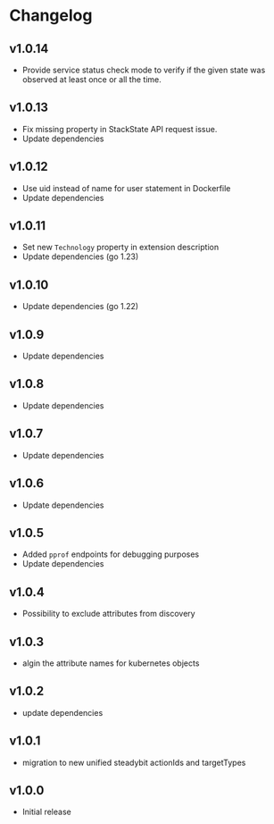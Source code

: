 # Changelog

## v1.0.14

- Provide service status check mode to verify if the given state was observed at least once or all the time.

## v1.0.13

- Fix missing property in StackState API request issue.
- Update dependencies

## v1.0.12

- Use uid instead of name for user statement in Dockerfile
- Update dependencies

## v1.0.11

- Set new `Technology` property in extension description
- Update dependencies (go 1.23)

## v1.0.10

- Update dependencies (go 1.22)

## v1.0.9

- Update dependencies

## v1.0.8

- Update dependencies

## v1.0.7

- Update dependencies

## v1.0.6

- Update dependencies

## v1.0.5

- Added `pprof` endpoints for debugging purposes
- Update dependencies

## v1.0.4

- Possibility to exclude attributes from discovery

## v1.0.3

- algin the attribute names for kubernetes objects

## v1.0.2

- update dependencies

## v1.0.1

 - migration to new unified steadybit actionIds and targetTypes

## v1.0.0

 - Initial release
